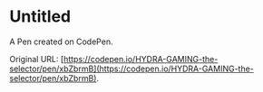 # Untitled

A Pen created on CodePen.

Original URL: [https://codepen.io/HYDRA-GAMING-the-selector/pen/xbZbrmB](https://codepen.io/HYDRA-GAMING-the-selector/pen/xbZbrmB).

